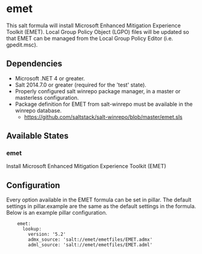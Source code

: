 # emet

This salt formula will install Microsoft Enhanced Mitigation Experience Toolkit
(EMET). Local Group Policy Object (LGPO) files will be updated so that EMET can
be managed from the Local Group Policy Editor (i.e. gpedit.msc).

## Dependencies
- Microsoft .NET 4 or greater.
- Salt 2014.7.0 or greater (required for the 'test' state).
- Properly configured salt winrepo package manager, in a master or 
masterless configuration.
- Package definition for EMET from salt-winrepo must be available in the 
winrepo database.
    - https://github.com/saltstack/salt-winrepo/blob/master/emet.sls

## Available States

### emet

Install Microsoft Enhanced Mitigation Experience Toolkit (EMET)

## Configuration
Every option available in the EMET formula can be set in pillar. The default
settings in pillar.example are the same as the default settings in the formula.
Below is an example pillar configuration.

```
    emet:
      lookup:
        version: '5.2'
        admx_source: 'salt://emet/emetfiles/EMET.admx'
        adml_source: 'salt://emet/emetfiles/EMET.adml'
```
